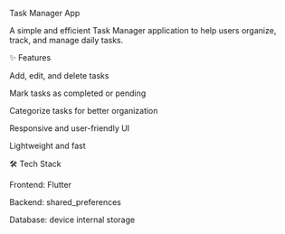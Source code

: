 Task Manager App

A simple and efficient Task Manager application to help users organize, track, and manage daily tasks.

✨ Features

Add, edit, and delete tasks

Mark tasks as completed or pending

Categorize tasks for better organization

Responsive and user-friendly UI

Lightweight and fast


🛠️ Tech Stack

Frontend: Flutter

Backend: shared_preferences

Database: device internal storage
